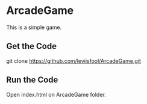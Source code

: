
# ArcadeGame
This is a simple game.

## Get the Code
git clone https://github.com/leviisfool/ArcadeGame.git

## Run the Code
Open index.html on ArcadeGame folder.
